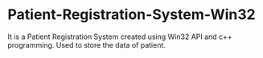 # Patient-Registration-System-Win32
It is a Patient Registration System created using Win32 API and c++ programming. Used to store the data of patient.
